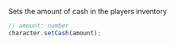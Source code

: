 Sets the amount of cash in the players inventory

```ts
// amount: number
character.setCash(amount);
```

